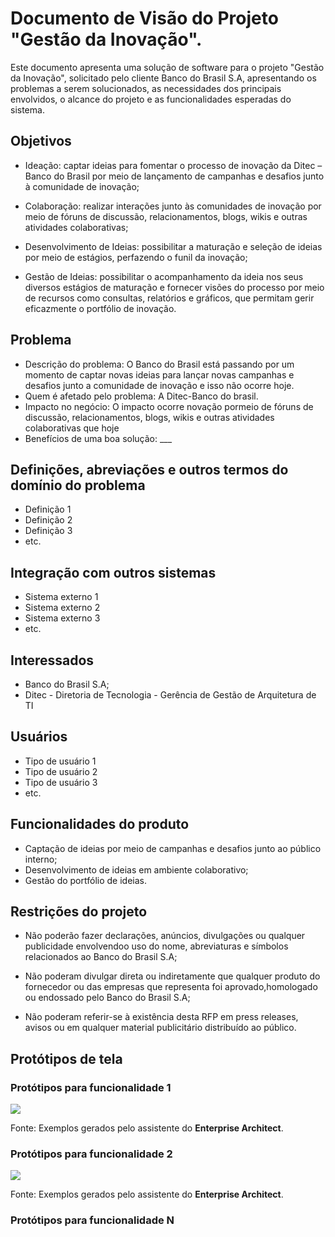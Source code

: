 # Documento de Visão do Projeto "Gestão da Inovação".

Este documento apresenta uma solução de software para o projeto "Gestão da Inovação", solicitado pelo cliente Banco do Brasil S.A, apresentando os problemas a serem solucionados, as necessidades dos principais envolvidos, o alcance do projeto e as funcionalidades esperadas do sistema.

## Objetivos

* Ideação: captar ideias para fomentar o processo de inovação da Ditec – Banco do Brasil por meio de lançamento de campanhas e desafios junto à comunidade de inovação;

* Colaboração: realizar interações junto às comunidades de inovação por meio de fóruns de discussão, relacionamentos, blogs, wikis e outras atividades colaborativas;

* Desenvolvimento de Ideias: possibilitar a maturação e seleção de ideias por meio de estágios, perfazendo o funil da inovação;

* Gestão de Ideias: possibilitar o acompanhamento da ideia nos seus diversos estágios de maturação e fornecer visões do processo por meio de  recursos como consultas, relatórios e gráficos, que permitam gerir eficazmente o portfólio de inovação. 


## Problema

* Descrição do problema: O Banco do Brasil está passando por um momento de captar novas ideias para lançar novas campanhas e desafios junto a comunidade de inovação e isso não ocorre hoje.
* Quem é afetado pelo problema: A Ditec-Banco do brasil.
* Impacto no negócio: O impacto ocorre novação pormeio de fóruns de discussão, relacionamentos, blogs, wikis e outras atividades colaborativas que hoje 
* Benefícios de uma boa solução: ___

## Definições, abreviações e outros termos do domínio do problema

* Definição 1
* Definição 2
* Definição 3
* etc.

## Integração com outros sistemas

* Sistema externo 1
* Sistema externo 2
* Sistema externo 3
* etc.
 
## Interessados

* Banco do Brasil S.A;
* Ditec - Diretoria de Tecnologia - Gerência de Gestão de Arquitetura de TI


## Usuários

* Tipo de usuário 1
* Tipo de usuário 2
* Tipo de usuário 3
* etc.

## Funcionalidades do produto

* Captação de ideias por meio de campanhas e desafios junto ao público interno;
* Desenvolvimento de ideias em ambiente colaborativo;
* Gestão do portfólio de ideias.

## Restrições do projeto

* Não poderão fazer declarações, anúncios, divulgações ou qualquer publicidade envolvendoo uso do nome, abreviaturas e símbolos relacionados ao Banco do Brasil S.A;

* Não poderam divulgar direta ou indiretamente que qualquer produto do fornecedor ou das empresas que representa foi aprovado,homologado ou endossado pelo Banco do Brasil S.A;

* Não poderam referir-se à existência desta RFP em press releases, avisos ou em qualquer material publicitário distribuído ao público. 


## Protótipos de tela

### Protótipos para funcionalidade 1

![](proto1.png)

Fonte: Exemplos gerados pelo assistente do **Enterprise Architect**.

### Protótipos para funcionalidade 2

![](proto2.png)

Fonte: Exemplos gerados pelo assistente do **Enterprise Architect**.

### Protótipos para funcionalidade N
